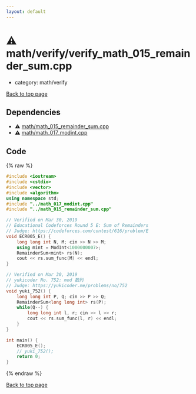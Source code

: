 ```yaml
---
layout: default
---
```


<!-- mathjax config similar to math.stackexchange -->
<script type="text/javascript" async
  src="https://cdnjs.cloudflare.com/ajax/libs/mathjax/2.7.5/MathJax.js?config=TeX-MML-AM_CHTML">
</script>
<script type="text/x-mathjax-config">
  MathJax.Hub.Config({
    TeX: { equationNumbers: { autoNumber: "AMS" }},
    tex2jax: {
      inlineMath: [ ['$','$'] ],
      processEscapes: true
    },
    "HTML-CSS": { matchFontHeight: false },
    displayAlign: "left",
    displayIndent: "2em"
  });
</script>

<script type="text/javascript" src="https://cdnjs.cloudflare.com/ajax/libs/jquery/3.4.1/jquery.min.js"></script>
<script src="https://cdn.jsdelivr.net/npm/jquery-balloon-js@1.1.2/jquery.balloon.min.js" integrity="sha256-ZEYs9VrgAeNuPvs15E39OsyOJaIkXEEt10fzxJ20+2I=" crossorigin="anonymous"></script>
<script type="text/javascript" src="../../../assets/js/copy-button.js"></script>
<link rel="stylesheet" href="../../../assets/css/copy-button.css" />


# :warning: math/verify/verify_math_015_remainder_sum.cpp
* category: math/verify


[Back to top page](../../../index.html)



## Dependencies
* :warning: [math/math_015_remainder_sum.cpp](../math_015_remainder_sum.cpp.html)
* :warning: [math/math_017_modint.cpp](../math_017_modint.cpp.html)


## Code
{% raw %}
```cpp
#include <iostream>
#include <cstdio>
#include <vector>
#include <algorithm>
using namespace std;
#include "../math_017_modint.cpp"
#include "../math_015_remainder_sum.cpp"

// Verified on Mar 30, 2019
// Educational Codeforces Round 5 E: Sum of Remainders
// Judge: https://codeforces.com/contest/616/problem/E
void ECR005_E() {
    long long int N, M; cin >> N >> M;
    using mint = ModInt<1000000007>;
    RemainderSum<mint> rs(N);
    cout << rs.sum_func(M) << endl;
}

// Verified on Mar 30, 2019
// yukicoder No. 752: mod 数列
// Judge: https://yukicoder.me/problems/no/752
void yuki_752() {
    long long int P, Q; cin >> P >> Q;
    RemainderSum<long long int> rs(P);
    while(Q--) {
        long long int l, r; cin >> l >> r;
        cout << rs.sum_func(l, r) << endl;
    }
}

int main() {
    ECR005_E();
    // yuki_752();
    return 0;
}

```
{% endraw %}

[Back to top page](../../../index.html)

